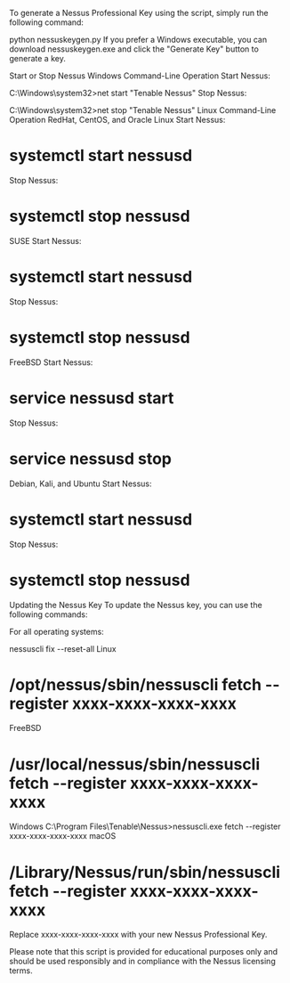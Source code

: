 To generate a Nessus Professional Key using the script, simply run the following command:

python nessuskeygen.py
If you prefer a Windows executable, you can download nessuskeygen.exe and click the "Generate Key" button to generate a key.

Start or Stop Nessus
Windows Command-Line Operation
Start Nessus:

C:\Windows\system32>net start "Tenable Nessus"
Stop Nessus:

C:\Windows\system32>net stop "Tenable Nessus"
Linux Command-Line Operation
RedHat, CentOS, and Oracle Linux
Start Nessus:

# systemctl start nessusd
Stop Nessus:

# systemctl stop nessusd
SUSE
Start Nessus:

# systemctl start nessusd
Stop Nessus:

# systemctl stop nessusd
FreeBSD
Start Nessus:

# service nessusd start
Stop Nessus:

# service nessusd stop
Debian, Kali, and Ubuntu
Start Nessus:

# systemctl start nessusd
Stop Nessus:

# systemctl stop nessusd
Updating the Nessus Key
To update the Nessus key, you can use the following commands:

For all operating systems:

nessuscli fix --reset-all
Linux
# /opt/nessus/sbin/nessuscli fetch --register xxxx-xxxx-xxxx-xxxx
FreeBSD
# /usr/local/nessus/sbin/nessuscli fetch --register xxxx-xxxx-xxxx-xxxx
Windows
C:\Program Files\Tenable\Nessus>nessuscli.exe fetch --register xxxx-xxxx-xxxx-xxxx
macOS
# /Library/Nessus/run/sbin/nessuscli fetch --register xxxx-xxxx-xxxx-xxxx
Replace xxxx-xxxx-xxxx-xxxx with your new Nessus Professional Key.

Please note that this script is provided for educational purposes only and should be used responsibly and in compliance with the Nessus licensing terms.
